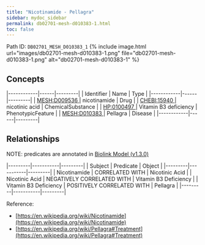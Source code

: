 ```yaml
---
title: "Nicotinamide - Pellagra"
sidebar: mydoc_sidebar
permalink: db02701-mesh-d010383-1.html
toc: false 
---
```



Path ID: `DB02701_MESH_D010383_1`
{% include image.html url="images/db02701-mesh-d010383-1.png" file="db02701-mesh-d010383-1.png" alt="db02701-mesh-d010383-1" %}

## Concepts

|------------|------|---------|
| Identifier | Name | Type    |
|------------|------|---------|
| <a href="https://identifiers.org/MESH:D009536">MESH:D009536 </a> | nicotinamide | Drug |
| <a href="https://identifiers.org/CHEBI:15940">CHEBI:15940 </a> | nicotinic acid | ChemicalSubstance |
| <a href="https://identifiers.org/HP:0100497">HP:0100497 </a> | Vitamin B3 deficiency | PhenotypicFeature |
| <a href="https://identifiers.org/MESH:D010383">MESH:D010383 </a> | Pellagra | Disease |
|------------|------|---------|

## Relationships


NOTE: predicates are annotated in <a href="https://github.com/biolink/biolink-model/releases/tag/v1.3.0">Biolink Model (v1.3.0)</a>

|---------|-----------|---------|
| Subject | Predicate | Object  |
|---------|-----------|---------|
| Nicotinamide | CORRELATED WITH | Nicotinic Acid |
| Nicotinic Acid | NEGATIVELY CORRELATED WITH | Vitamin B3 Deficiency |
| Vitamin B3 Deficiency | POSITIVELY CORRELATED WITH | Pellagra |
|---------|-----------|---------|

Reference: 
  - [https://en.wikipedia.org/wiki/Nicotinamide](https://en.wikipedia.org/wiki/Nicotinamide)
  - [https://en.wikipedia.org/wiki/Pellagra#Treatment](https://en.wikipedia.org/wiki/Pellagra#Treatment)

